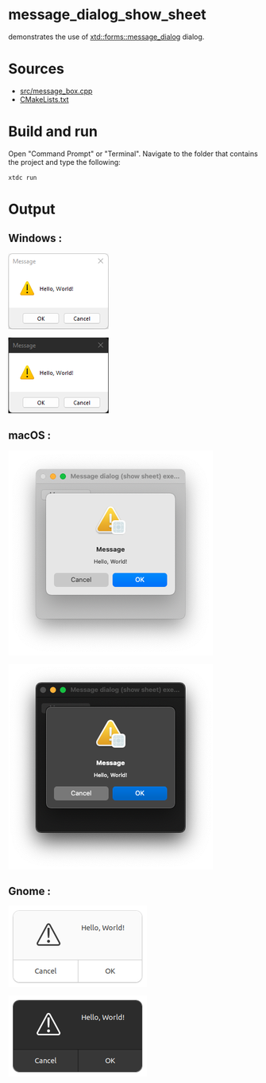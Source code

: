 # message_dialog_show_sheet

demonstrates the use of [xtd::forms::message_dialog](https://gammasoft71.github.io/xtd/reference_guides/latest/classxtd_1_1forms_1_1message__dialog.html) dialog.

# Sources

* [src/message_box.cpp](src/message_dialog_show_sheet.cpp)
* [CMakeLists.txt](CMakeLists.txt)

# Build and run

Open "Command Prompt" or "Terminal". Navigate to the folder that contains the project and type the following:

```shell
xtdc run
```

# Output

## Windows :

![Screenshot](../../../../docs/pictures/examples/message_dialog_show_sheet_w.png)

![Screenshot](../../../../docs/pictures/examples/message_dialog_show_sheet_wd.png)

## macOS :

![Screenshot](../../../../docs/pictures/examples/message_dialog_show_sheet_m.png)

![Screenshot](../../../../docs/pictures/examples/message_dialog_show_sheet_md.png)

## Gnome :

![Screenshot](../../../../docs/pictures/examples/message_dialog_show_sheet_g.png)

![Screenshot](../../../../docs/pictures/examples/message_dialog_show_sheet_gd.png)
